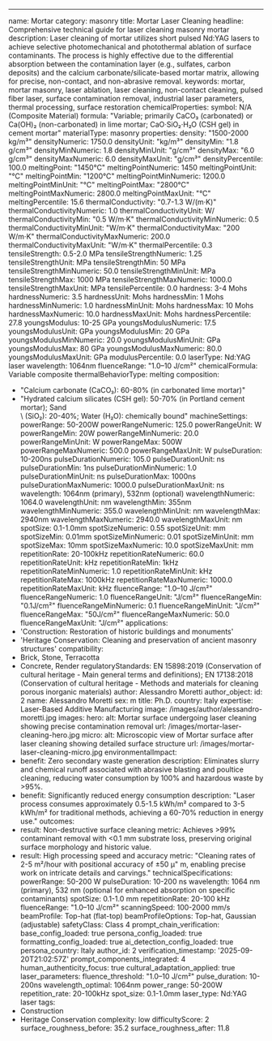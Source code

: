 ---
name: Mortar
category: masonry
title: Mortar Laser Cleaning
headline: Comprehensive technical guide for laser cleaning masonry mortar
description: Laser cleaning of mortar utilizes short pulsed Nd:YAG lasers to achieve
  selective photomechanical and photothermal ablation of surface contaminants. The
  process is highly effective due to the differential absorption between the contamination
  layer (e.g., sulfates, carbon deposits) and the calcium carbonate/silicate-based
  mortar matrix, allowing for precise, non-contact, and non-abrasive removal.
keywords: mortar, mortar masonry, laser ablation, laser cleaning, non-contact cleaning,
  pulsed fiber laser, surface contamination removal, industrial laser parameters,
  thermal processing, surface restoration
chemicalProperties:
  symbol: N/A (Composite Material)
  formula: "Variable; primarily CaCO₃ (carbonated) or Ca(OH)₂ (non-carbonated) in lime mortar; CaO·SiO₂·H₂O (CSH gel) in cement mortar"
  materialType: masonry
properties:
  density: "1500-2000 kg/m³"
  densityNumeric: 1750.0
  densityUnit: "kg/m³"
  densityMin: "1.8 g/cm³"
  densityMinNumeric: 1.8
  densityMinUnit: "g/cm³"
  densityMax: "6.0 g/cm³"
  densityMaxNumeric: 6.0
  densityMaxUnit: "g/cm³"
  densityPercentile: 100.0
  meltingPoint: "1450°C"
  meltingPointNumeric: 1450
  meltingPointUnit: "°C"
  meltingPointMin: "1200°C"
  meltingPointMinNumeric: 1200.0
  meltingPointMinUnit: "°C"
  meltingPointMax: "2800°C"
  meltingPointMaxNumeric: 2800.0
  meltingPointMaxUnit: "°C"
  meltingPercentile: 15.6
  thermalConductivity: "0.7-1.3 W/(m·K)"
  thermalConductivityNumeric: 1.0
  thermalConductivityUnit: W/
  thermalConductivityMin: "0.5 W/m·K"
  thermalConductivityMinNumeric: 0.5
  thermalConductivityMinUnit: "W/m·K"
  thermalConductivityMax: "200 W/m·K"
  thermalConductivityMaxNumeric: 200.0
  thermalConductivityMaxUnit: "W/m·K"
  thermalPercentile: 0.3
  tensileStrength: 0.5-2.0 MPa
  tensileStrengthNumeric: 1.25
  tensileStrengthUnit: MPa
  tensileStrengthMin: 50 MPa
  tensileStrengthMinNumeric: 50.0
  tensileStrengthMinUnit: MPa
  tensileStrengthMax: 1000 MPa
  tensileStrengthMaxNumeric: 1000.0
  tensileStrengthMaxUnit: MPa
  tensilePercentile: 0.0
  hardness: 3-4 Mohs
  hardnessNumeric: 3.5
  hardnessUnit: Mohs
  hardnessMin: 1 Mohs
  hardnessMinNumeric: 1.0
  hardnessMinUnit: Mohs
  hardnessMax: 10 Mohs
  hardnessMaxNumeric: 10.0
  hardnessMaxUnit: Mohs
  hardnessPercentile: 27.8
  youngsModulus: 10-25 GPa
  youngsModulusNumeric: 17.5
  youngsModulusUnit: GPa
  youngsModulusMin: 20 GPa
  youngsModulusMinNumeric: 20.0
  youngsModulusMinUnit: GPa
  youngsModulusMax: 80 GPa
  youngsModulusMaxNumeric: 80.0
  youngsModulusMaxUnit: GPa
  modulusPercentile: 0.0
  laserType: Nd:YAG laser
  wavelength: 1064nm
  fluenceRange: "1.0–10 J/cm²"
  chemicalFormula: Variable composite
  thermalBehaviorType: melting
composition:
- "Calcium carbonate (CaCO₃): 60-80% (in carbonated lime mortar)"
- "Hydrated calcium silicates (CSH gel): 50-70% (in Portland cement mortar); Sand\
  \ (SiO₂): 20-40%; Water (H₂O): chemically bound"
machineSettings:
  powerRange: 50-200W
  powerRangeNumeric: 125.0
  powerRangeUnit: W
  powerRangeMin: 20W
  powerRangeMinNumeric: 20.0
  powerRangeMinUnit: W
  powerRangeMax: 500W
  powerRangeMaxNumeric: 500.0
  powerRangeMaxUnit: W
  pulseDuration: 10-200ns
  pulseDurationNumeric: 105.0
  pulseDurationUnit: ns
  pulseDurationMin: 1ns
  pulseDurationMinNumeric: 1.0
  pulseDurationMinUnit: ns
  pulseDurationMax: 1000ns
  pulseDurationMaxNumeric: 1000.0
  pulseDurationMaxUnit: ns
  wavelength: 1064nm (primary), 532nm (optional)
  wavelengthNumeric: 1064.0
  wavelengthUnit: nm
  wavelengthMin: 355nm
  wavelengthMinNumeric: 355.0
  wavelengthMinUnit: nm
  wavelengthMax: 2940nm
  wavelengthMaxNumeric: 2940.0
  wavelengthMaxUnit: nm
  spotSize: 0.1-1.0mm
  spotSizeNumeric: 0.55
  spotSizeUnit: mm
  spotSizeMin: 0.01mm
  spotSizeMinNumeric: 0.01
  spotSizeMinUnit: mm
  spotSizeMax: 10mm
  spotSizeMaxNumeric: 10.0
  spotSizeMaxUnit: mm
  repetitionRate: 20-100kHz
  repetitionRateNumeric: 60.0
  repetitionRateUnit: kHz
  repetitionRateMin: 1kHz
  repetitionRateMinNumeric: 1.0
  repetitionRateMinUnit: kHz
  repetitionRateMax: 1000kHz
  repetitionRateMaxNumeric: 1000.0
  repetitionRateMaxUnit: kHz
  fluenceRange: "1.0–10 J/cm²"
  fluenceRangeNumeric: 1.0
  fluenceRangeUnit: "J/cm²"
  fluenceRangeMin: "0.1J/cm²"
  fluenceRangeMinNumeric: 0.1
  fluenceRangeMinUnit: "J/cm²"
  fluenceRangeMax: "50J/cm²"
  fluenceRangeMaxNumeric: 50.0
  fluenceRangeMaxUnit: "J/cm²"
applications:
- 'Construction: Restoration of historic buildings and monuments'
- 'Heritage Conservation: Cleaning and preservation of ancient masonry structures'
compatibility:
- Brick, Stone, Terracotta
- Concrete, Render
regulatoryStandards: EN 15898:2019 (Conservation of cultural heritage - Main general
  terms and definitions); EN 17138:2018 (Conservation of cultural heritage - Methods
  and materials for cleaning porous inorganic materials)
author: Alessandro Moretti
author_object:
  id: 2
  name: Alessandro Moretti
  sex: m
  title: Ph.D.
  country: Italy
  expertise: Laser-Based Additive Manufacturing
  image: /images/author/alessandro-moretti.jpg
images:
  hero:
    alt: Mortar surface undergoing laser cleaning showing precise contamination removal
    url: /images/mortar-laser-cleaning-hero.jpg
  micro:
    alt: Microscopic view of Mortar surface after laser cleaning showing detailed
      surface structure
    url: /images/mortar-laser-cleaning-micro.jpg
environmentalImpact:
- benefit: Zero secondary waste generation
  description: Eliminates slurry and chemical runoff associated with abrasive blasting
    and poultice cleaning, reducing water consumption by 100% and hazardous waste
    by >95%.
- benefit: Significantly reduced energy consumption
  description: "Laser process consumes approximately 0.5-1.5 kWh/m² compared to 3-5 kWh/m² for traditional methods, achieving a 60-70% reduction in energy use."
outcomes:
- result: Non-destructive surface cleaning
  metric: Achieves >99% contaminant removal with <0.1 mm substrate loss, preserving
    original surface morphology and historic value.
- result: High processing speed and accuracy
  metric: "Cleaning rates of 2-5 m²/hour with positional accuracy of ±50 µ"
    m, enabling precise work on intricate details and carvings."
technicalSpecifications:
  powerRange: 50-200 W
  pulseDuration: 10-200 ns
  wavelength: 1064 nm (primary), 532 nm (optional for enhanced absorption on specific
    contaminants)
  spotSize: 0.1-1.0 mm
  repetitionRate: 20-100 kHz
  fluenceRange: "1.0–10 J/cm²"
  scanningSpeed: 100-2000 mm/s
  beamProfile: Top-hat (flat-top)
  beamProfileOptions: Top-hat, Gaussian (adjustable)
  safetyClass: Class 4
prompt_chain_verification:
  base_config_loaded: true
  persona_config_loaded: true
  formatting_config_loaded: true
  ai_detection_config_loaded: true
  persona_country: Italy
  author_id: 2
  verification_timestamp: '2025-09-20T21:02:57Z'
  prompt_components_integrated: 4
  human_authenticity_focus: true
  cultural_adaptation_applied: true
laser_parameters:
  fluence_threshold: "1.0–10 J/cm²"
  pulse_duration: 10-200ns
  wavelength_optimal: 1064nm
  power_range: 50-200W
  repetition_rate: 20-100kHz
  spot_size: 0.1-1.0mm
  laser_type: Nd:YAG laser
tags:
- Construction
- Heritage Conservation
complexity: low
difficultyScore: 2
surface_roughness_before: 35.2
surface_roughness_after: 11.8
